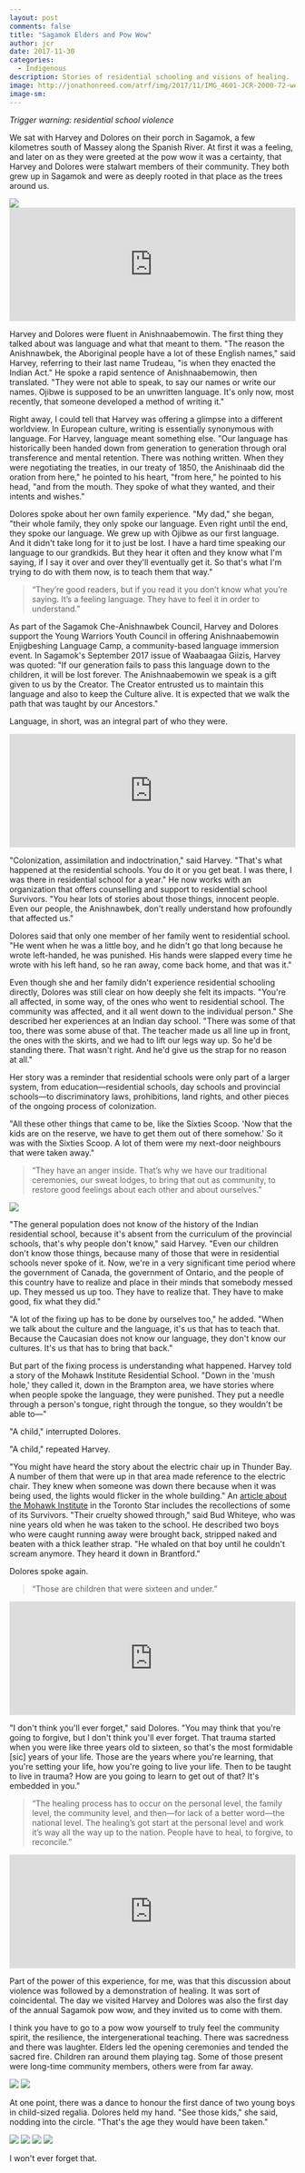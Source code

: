 ```yaml
---
layout: post
comments: false
title: "Sagamok Elders and Pow Wow"
author: jcr
date: 2017-11-30
categories:
  - Indigenous
description: Stories of residential schooling and visions of healing.
image: http://jonathonreed.com/atrf/img/2017/11/IMG_4601-JCR-2000-72-web.jpg
image-sm:
---
```


<i>Trigger warning: residential school violence</i>

We sat with Harvey and Dolores on their porch in Sagamok, a few kilometres south of Massey along the Spanish River. At first it was a feeling, and later on as they were greeted at the pow wow it was a certainty, that Harvey and Dolores were stalwart members of their community. They both grew up in Sagamok and were as deeply rooted in that place as the trees around us.

<img src="http://jonathonreed.com/atrf/img/2017/11/IMG_4535-JCR-2000-72-web.jpg">

<iframe width="100%" height="200" scrolling="no" frameborder="no" src="https://w.soundcloud.com/player/?url=https%3A//api.soundcloud.com/tracks/356829761&amp;color=%23ff5500&amp;auto_play=false&amp;hide_related=false&amp;show_comments=true&amp;show_user=true&amp;show_reposts=false&amp;show_teaser=true&amp;visual=true"></iframe>

Harvey and Dolores were fluent in Anishnaabemowin. The first thing they talked about was language and what that meant to them. "The reason the Anishnawbek, the Aboriginal people have a lot of these English names," said Harvey, referring to their last name Trudeau, "is when they enacted the Indian Act." He spoke a rapid sentence of Anishnaabemowin, then translated. "They were not able to speak, to say our names or write our names. Ojibwe is supposed to be an unwritten language. It's only now, most recently, that someone developed a method of writing it."

Right away, I could tell that Harvey was offering a glimpse into a different worldview. In European culture, writing is essentially synonymous with language. For Harvey, language meant something else. "Our language has historically been handed down from generation to generation through oral transference and mental retention. There was nothing written. When they were negotiating the treaties, in our treaty of 1850, the Anishinaab did the oration from here," he pointed to his heart, "from here," he pointed to his head, "and from the mouth. They spoke of what they wanted, and their intents and wishes."

Dolores spoke about her own family experience. "My dad," she began, "their whole family, they only spoke our language. Even right until the end, they spoke our language. We grew up with Ojibwe as our first language. And it didn't take long for it to just be lost. I have a hard time speaking our language to our grandkids. But they hear it often and they know what I'm saying, if I say it over and over they'll eventually get it. So that's what I'm trying to do with them now, is to teach them that way."

<blockquote>&ldquo;They&rsquo;re good readers, but if you read it you don&rsquo;t know what you&rsquo;re saying. It&rsquo;s a feeling language. They have to feel it in order to understand.&rdquo;</blockquote>

As part of the Sagamok Che-Anishnawbek Council, Harvey and Dolores support the Young Warriors Youth Council in offering Anishnaabemowin Enjigbeshing Language Camp, a community-based language immersion event. In Sagamok's September 2017 issue of Waabaagaa Giizis, Harvey was quoted: "If our generation fails to pass this language down to the children, it will be lost forever. The Anishnaabemowin we speak is a gift given to us by the Creator. The Creator entrusted us to maintain this language and also to keep the Culture alive. It is expected that we walk the path that was taught by our Ancestors."

Language, in short, was an integral part of who they were.

<iframe width="100%" height="200" scrolling="no" frameborder="no" src="https://w.soundcloud.com/player/?url=https%3A//api.soundcloud.com/tracks/356829737&amp;color=%23ff5500&amp;auto_play=false&amp;hide_related=false&amp;show_comments=true&amp;show_user=true&amp;show_reposts=false&amp;show_teaser=true&amp;visual=true"></iframe>

"Colonization, assimilation and indoctrination," said Harvey. "That's what happened at the residential schools. You do it or you get beat. I was there, I was there in residential school for a year." He now works with an organization that offers counselling and support to residential school Survivors. "You hear lots of stories about those things, innocent people. Even our people, the Anishnawbek, don't really understand how profoundly that affected us."

Dolores said that only one member of her family went to residential school. "He went when he was a little boy, and he didn't go that long because he wrote left-handed, he was punished. His hands were slapped every time he wrote with his left hand, so he ran away, come back home, and that was it."

Even though she and her family didn't experience residential schooling directly, Dolores was still clear on how deeply she felt its impacts. "You're all affected, in some way, of the ones who went to residential school. The community was affected, and it all went down to the individual person." She described her experiences at an Indian day school. "There was some of that too, there was some abuse of that. The teacher made us all line up in front, the ones with the skirts, and we had to lift our legs way up. So he'd be standing there. That wasn't right. And he'd give us the strap for no reason at all."

Her story was a reminder that residential schools were only part of a larger system, from education—residential schools, day schools and provincial schools—to discriminatory laws, prohibitions, land rights, and other pieces of the ongoing process of colonization.

"All these other things that came to be, like the Sixties Scoop. 'Now that the kids are on the reserve, we have to get them out of there somehow.' So it was with the Sixties Scoop. A lot of them were my next-door neighbours that were taken away."

<blockquote>&ldquo;They have an anger inside. That&rsquo;s why we have our traditional ceremonies, our sweat lodges, to bring that out as community, to restore good feelings about each other and about ourselves.&rdquo;</blockquote>

<img src="http://jonathonreed.com/atrf/img/2017/11/IMG_4540-JCR-2000-72-web.jpg">

"The general population does not know of the history of the Indian residential school, because it's absent from the curriculum of the provincial schools, that's why people don't know," said Harvey. "Even our children don't know those things, because many of those that were in residential schools never spoke of it. Now, we're in a very significant time period where the government of Canada, the government of Ontario, and the people of this country have to realize and place in their minds that somebody messed up. They messed us up too. They have to realize that. They have to make good, fix what they did."

"A lot of the fixing up has to be done by ourselves too," he added. "When we talk about the culture and the language, it's us that has to teach that. Because the Caucasian does not know our language, they don't know our cultures. It's us that has to bring that back."

But part of the fixing process is understanding what happened. Harvey told a story of the Mohawk Institute Residential School. "Down in the 'mush hole,' they called it, down in the Brampton area, we have stories where when people spoke the language, they were punished. They put a needle through a person's tongue, right through the tongue, so they wouldn't be able to—"

"A child," interrupted Dolores.

"A child," repeated Harvey.

"You might have heard the story about the electric chair up in Thunder Bay. A number of them that were up in that area made reference to the electric chair. They knew when someone was down there because when it was being used, the lights would flicker in the whole building." An <a href="https://www.thestar.com/yourtoronto/education/2016/07/02/mohawk-institute-residential-to-become-educational-centre.html">article about the Mohawk Institute</a> in the Toronto Star includes the recollections of some of its Survivors. "Their cruelty showed through," said Bud Whiteye, who was nine years old when he was taken to the school. He described two boys who were caught running away were brought back, stripped naked and beaten with a thick leather strap. "He whaled on that boy until he couldn't scream anymore. They heard it down in Brantford."

Dolores spoke again.

<blockquote>&ldquo;Those are children that were sixteen and under.&rdquo;</blockquote>

<iframe width="100%" height="200" scrolling="no" frameborder="no" src="https://w.soundcloud.com/player/?url=https%3A//api.soundcloud.com/tracks/356829695&amp;color=%23ff5500&amp;auto_play=false&amp;hide_related=false&amp;show_comments=true&amp;show_user=true&amp;show_reposts=false&amp;show_teaser=true&amp;visual=true"></iframe>

"I don't think you'll ever forget," said Dolores. "You may think that you're going to forgive, but I don't think you'll ever forget. That trauma started when you were like three years old to sixteen, so that's the most formidable [sic] years of your life. Those are the years where you're learning, that you're setting your life, how you're going to live your life. Then to be taught to live in trauma? How are you going to learn to get out of that? It's embedded in you."

<blockquote>&ldquo;The healing process has to occur on the personal level, the family level, the community level, and then&mdash;for lack of a better word&mdash;the national level. The healing&rsquo;s got start at the personal level and work it&rsquo;s way all the way up to the nation. People have to heal, to forgive, to reconcile.&rdquo;</blockquote>

<iframe width="100%" height="200" scrolling="no" frameborder="no" src="https://w.soundcloud.com/player/?url=https%3A//api.soundcloud.com/tracks/356829623&amp;color=%23ff5500&amp;auto_play=false&amp;hide_related=false&amp;show_comments=true&amp;show_user=true&amp;show_reposts=false&amp;show_teaser=true&amp;visual=true"></iframe>

Part of the power of this experience, for me, was that this discussion about violence was followed by a demonstration of healing. It was sort of coincidental. The day we visited Harvey and Dolores was also the first day of the annual Sagamok pow wow, and they invited us to come with them.

I think you have to go to a pow wow yourself to truly feel the community spirit, the resilience, the intergenerational teaching. There was sacredness and there was laughter. Elders led the opening ceremonies and tended the sacred fire. Children ran around them playing tag. Some of those present were long-time community members, others were from far away.

<img src="http://jonathonreed.com/atrf/img/2017/11/IMG_4716-JCR-2000-72-web.jpg">

<img src="http://jonathonreed.com/atrf/img/2017/11/IMG_4544-JCR-2000-72-web.jpg">

At one point, there was a dance to honour the first dance of two young boys in child-sized regalia. Dolores held my hand. "See those kids," she said, nodding into the circle. "That's the age they would have been taken."

<img src="http://jonathonreed.com/atrf/img/2017/11/IMG_4546-JCR-2000-72-web.jpg">

<img src="http://jonathonreed.com/atrf/img/2017/11/IMG_4723-JCR-2000-72-web.jpg">

<img src="http://jonathonreed.com/atrf/img/2017/11/IMG_4624-JCR-2000-72-web.jpg">

<img src="http://jonathonreed.com/atrf/img/2017/11/IMG_4601-JCR-2000-72-web.jpg">

I won't ever forget that.